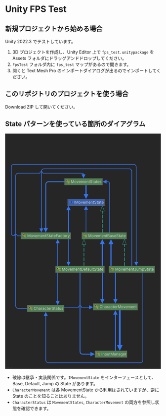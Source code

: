 # Unity FPS Test

## 新規プロジェクトから始める場合

Unity 2022.3 でテストしています。

1. 3D プロジェクトを作成し、Unity Editor 上で `fps_test.unitypackage` を Assets フォルダにドラッグアンドドロップしてください。
2. `FpsTest` フォルダ内に `fps_test` マップがあるので開きます。
3. 開くと Text Mesh Pro のインポートダイアログが出るのでインポートしてください。

## このリポジトリのプロジェクトを使う場合

Download ZIP して開いてください。

## State パターンを使っている箇所のダイアグラム

![](/docs/StatesDiagram.png)

- 破線は継承・実装関係です。`IMovementState` をインターフェースとして、Base, Default, Jump の State があります。
- `CharacterMovement` は各 MovementState から利用はされていますが、逆に State のことを知ることはありません。
- `CharacterStatus` は `MovementStates`, `CharacterMovement` の両方を参照し状態を確認できます。
